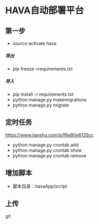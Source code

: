 # HAVA自动部署平台

## 第一步
* source activate hava

##### 导出
* pip freeze >requirements.txt
##### 导入
* pip install -r requirements.txt
* python manage.py makemigrations
* python manage.py migrate

## 定时任务
https://www.jianshu.com/p/f6e80e6125cc
* python manage.py crontab add
* python manage.py crontab show
* python manage.py crontab remove

## 增加脚本
* 脚本目录：havaApp/script

## 上传
git 
